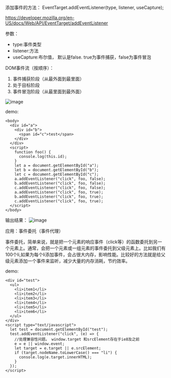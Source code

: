 添加事件的方法：
EventTarget.addEventListener(type, listener, useCapture);

https://developer.mozilla.org/en-US/docs/Web/API/EventTarget/addEventListener

参数：
 * type:事件类型
 * listener:方法
 * useCapture:布尔值， 默认是false. true为事件捕获，false为事件冒泡

DOM事件流（按顺序）：
1. 事件捕获阶段（从最外面到最里面）
2. 处于目标阶段
3. 事件冒泡阶段（从最里面到最外面）

![image](https://user-images.githubusercontent.com/69185043/132609986-59d015aa-85a8-43e6-b258-048b74ebd981.png)

demo:
```
<body>
  <div id="a">
    <div id="b">
      <span id="c">test</span>
    </div>
  </div>
  <script>
    function foo() {
      console.log(this.id);
    }
    let a = document.getElementById("a");
    let b = document.getElementById("b");
    let c = document.getElementById("c");
    a.addEventListener("click", foo, false);
    b.addEventListener("click", foo, false);
    c.addEventListener("click", foo, false);
    a.addEventListener("click", foo, true);
    b.addEventListener("click", foo, true);
    c.addEventListener("click", foo, true);
  </script>
</body>
```

输出结果：
![image](https://user-images.githubusercontent.com/69185043/132610195-12c5ecb8-5997-4a04-b64b-85fadc46baf7.png)

应用：事件委托（事件代理）

事件委托，简单来说，就是把一个元素的响应事件（click等）的函数委托到另一个元素上。通常，会把一个元素或一组元素的事件委托到父级元素上。比如我们有100个li,如果为每个li添加事件，会占很大内存，影响性能。比较好的方法就是给父级元素添加一个事件来监听，减少大量的内存消耗，节约效率。

demo:
```
<div id="test">
  <ul>
    <li>item1</li>
    <li>item2</li>
    <li>item3</li>
    <li>item4</li>
    <li>item5</li>
    <li>item6</li>
  </ul>
</div>
<script type="text/javascript">
  let test = document.getElementById("test");
  test.addEventListener("click", (e) => {
    //处理兼容性问题。 window.target 和srcElement存在于ie8及之前
    e = e || window.event;
    let target = e.target || e.srcElement;
    if (target.nodeName.toLowerCase() === "li") {
      console.log(e.target.innerHTML);
    }
  });
</script>
```
